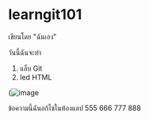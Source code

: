 # learngit101

เขียนโดย "ฉันเอง"

วันนี้ฉันจะทำ
1. แล็บ Git
2. led HTML

(![image](https://github.com/Apitarat/learngit101/assets/137468685/019a376e-5da4-40ec-af03-db5e91963faa)

ข้อความนี้ฉันอก้ไชในห้องแลป 
555 666 777 888

